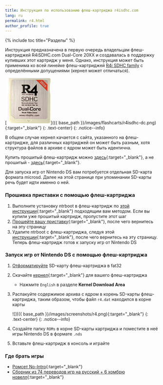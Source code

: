 ```yaml
---
title: Инструкция по использованию флеш-картриджа r4isdhc.com
lang: ru
permalink: r4.html
author_profile: true
---
```


{% include toc title="Разделы" %}

Инструкция предназначена в первую очередь владельцам флеш-картриджей R4iSDHC.com Dual-Core 20XX и создавалась в поддержку купивших этот картридж у меня. Однако, инструкция может быть применима ко всей линейке флеш-картриджей [R4i SDHC family](ntrboot#r4isdhc) с определёнными допущениями (кернел может отличаться). 

[![](/images/flashcarts/r4isdhc-dc_small.png)]({{ base_path }}/images/flashcarts/r4isdhc-dc.png){:target="_blank"}
{: .text-center}
{: .notice--info}

В общем случае кернел качается с сайта, указанного на флеш-картридже, для различных картриджей он может быть разным, хотя структура файлов в архиве с ядром может быть идентична. 

Купить прошитый флеш-картридж можно [здесь](https://vk.com/market-125012133?w=product-125012133_1399062){:target="_blank"}, а не прошитый - [здесь](https://vk.com/market-125012133?w=product-125012133_1399058%2Fquery){:target="_blank"}. 

Для запуска игр от Nintendo DS вам потребуется отдельная SD-карта формата microsd. Далее на этой странице при упоминании SD-карты речь будет идти именно о ней.

### Прошивка приставки с помощью флеш-картриджа 

1. Выполните установку ntrboot в флеш-картридж по [этой инструкции](ntrboot){:target="_blank"} подходящим вам методом. Если вы купили уже прошитый картридж, пропустите этот шаг
1. [Прошейте вашу приставку](/installing-boot9strap-ntrboot){:target="_blank"}, после чего вернитесь на эту страницу
1. Удалите ntrboot с флеш-картриджа, следуя этой [инструкции](/installing-boot9strap-ntrboot#%D0%A3%D0%B4%D0%B0%D0%BB%D0%B5%D0%BD%D0%B8%D0%B5-ntrboot){:target="_blank"}, после чего вернитесь на эту страницу. Теперь флеш-картридж готов к запуску игр от Nintendo DS

### Запуск игр от Nintendo DS с помощью флеш-картриджа

1. [Отформатируйте](/clean_sd#ii-%D1%84%D0%BE%D1%80%D0%BC%D0%B0%D1%82%D0%B8%D1%80%D0%BE%D0%B2%D0%B0%D0%BD%D0%B8%D0%B5-sd-%D0%BA%D0%B0%D1%80%D1%82%D1%8B) SD-карту флеш-картриджа в fat32 
1. Скачайте [кернел](http://www.r4isdhc.com/2014-r4isdhc-rts-lite/){:target="_blank"} для вашего флеш-картриджа
	* Нажмите `English` в разделе **Kernel Download Area**
1. Распакуйте содержимое архива с ядром в корень SD-карты флеш-картриджа, таким образом, чтобы файл `r4.dat` находился в корне карты 

	![]({{ base_path }}/images/screenshots/r4.png){:target="_blank"}
	{: .text-center}
	{: .notice--info}

1. Создайте папку `ROMs` в корне SD-карты картриджа и поместите в неё игры Nintendo DS в формате `.nds`
1. Вставьте флеш-картридж в консоль и играйте

### Где брать игры

* [Ромсет No-Intro](magnet:?xt=urn:btih:EC75EC44C11BB32A1C6E1A3F61CBE1C0F7930B86&tr=http%3A%2F%2Fbt.t-ru.org%2Fann%3Fmagnet&dn=%5BNDS%5D%20%D0%A0%D0%BE%D0%BC%D1%81%D0%B5%D1%82%20No-Intro%20%5B6722%20%2B%20x212%20%2B%20z136%5D%20(2018-09-24)){:target="_blank"}
* [Сборник из 74 переводов игр на русский + 6 хомбрю новелл](magnet:?xt=urn:btih:2C8A778BD2A7630DADC7BE8BFD34C7B98CC0E3C4&tr=http%3A%2F%2Fbt3.t-ru.org%2Fann%3Fmagnet&dn=%5BNDS%5D%20%D0%A1%D0%B1%D0%BE%D1%80%D0%BD%D0%B8%D0%BA%20%D0%B8%D0%B7%2074%20%D0%BF%D0%B5%D1%80%D0%B5%D0%B2%D0%BE%D0%B4%D0%BE%D0%B2%20%D0%B8%D0%B3%D1%80%20%2B%206%20%D1%85%D0%BE%D0%BC%D0%B1%D1%80%D1%8E%20%D0%BD%D0%BE%D0%B2%D0%B5%D0%BB%D0%BB%20%5BRUS%5D){:target="_blank"}